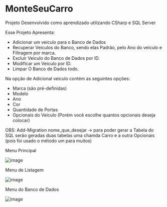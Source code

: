 # MonteSeuCarro

Projeto Desenvolvido como aprendizado 
utilizando CSharp e SQL Server 

Esse Projeto Apresenta:
 - Adicionar um veiculo para o Banco de Dados 
 - Recuperar Veiculos do Banco, sendo elas Padrão, pelo Ano do veiculo e Filtragem por marca.
 - Excluir Veiculo do Banco de Dados por ID.
 - Modificar um Veiculo por ID.
 - Limpar O Banco de Dados todo.
 
Na opção de Adicional veiculo contém as seguintes opções:
 - Marca (são pré-definidas) 
 - Modelo
 - Ano
 - Cor
 - Quantidade de Portas
 - Opcionais do Veiculo (Porém você escolhe quantos opcionais deseja colocar)

OBS: Add-Migration nome_que_desejar -> para poder gerar a Tabela do SQL 
serão geradas duas tabelas uma chamda Carro e a outra Opcionais (pois foi usado o método um para muitos)

Menu Principal

![image](https://user-images.githubusercontent.com/111993779/186735343-b4514c93-1373-4238-851f-fc02ab932125.png)

Menu de Listagem

![image](https://user-images.githubusercontent.com/111993779/186735449-937444ea-a98a-4196-9c37-a55dacc9fc88.png)

Menu do Banco de Dados

![image](https://user-images.githubusercontent.com/111993779/186735249-d8bbeb4e-0847-48a9-b02a-f8ac2f670adc.png)

